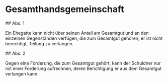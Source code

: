 # Gesamthandsgemeinschaft



\#\# Abs. 1

 Ein Ehegatte kann nicht über seinen Anteil am Gesamtgut und an den einzelnen Gegenständen verfügen, die zum Gesamtgut gehören; er ist nicht berechtigt, Teilung zu verlangen.

\#\# Abs. 2

 Gegen eine Forderung, die zum Gesamtgut gehört, kann der Schuldner nur mit einer Forderung aufrechnen, deren Berichtigung er aus dem Gesamtgut verlangen kann. 

